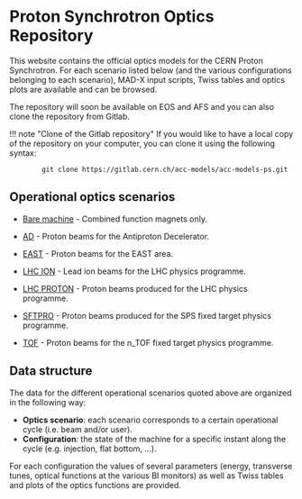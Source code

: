 <h1> Proton Synchrotron Optics Repository </h1>

This website contains the official optics models for the CERN Proton Synchrotron. For each scenario listed below 
(and the various configurations belonging to each scenario), MAD-X input scripts, Twiss tables and
optics plots are available and can be browsed. 

The repository will soon be available on EOS and AFS and you can also clone the repository from Gitlab.

!!! note "Clone of the Gitlab repository"
		If you would like to have a local copy of the repository on your computer, you can clone it using the following syntax:

			git clone https://gitlab.cern.ch/acc-models/acc-models-ps.git
 

<h2> Operational optics scenarios</h2>


- [Bare machine](scenarios/bare_machine/index.md) - Combined function magnets only.

- [AD](scenarios/ad/index.md) - Proton beams for the Antiproton Decelerator.

- [EAST](scenarios/east/index.md) - Proton beams for the EAST area.

- [LHC ION](scenarios/lhc_ion/index.md) - Lead ion beams for the LHC physics programme.

- [LHC PROTON](scenarios/lhc_proton/index.md) - Proton beams produced for the LHC physics programme.

- [SFTPRO](scenarios/sftpro/index.md) - Proton beams produced for the SPS fixed target physics programme.

- [TOF](scenarios/tof/index.md) - Proton beams for the n_TOF fixed target physics programme.


<h2> Data structure </h2>

The data for the different operational scenarios quoted above are organized in the following way:

<ul>
<li><b>Optics scenario</b>: each scenario corresponds to a certain operational cycle (i.e. beam and/or user).</li>

<li><b>Configuration</b>: the state of the machine for a specific instant along the cycle (e.g. injection,
flat bottom, ...).</li>

</ul>

For each configuration the values of several parameters (energy, transverse tunes, optical functions at the various BI monitors) 
as well as Twiss tables and plots of the optics functions are provided.
